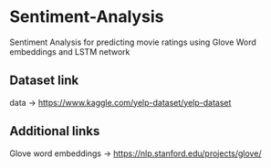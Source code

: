 # Sentiment-Analysis
Sentiment Analysis for predicting movie ratings using Glove Word embeddings and LSTM network

## Dataset link
data -> https://www.kaggle.com/yelp-dataset/yelp-dataset

## Additional links
Glove word embeddings -> https://nlp.stanford.edu/projects/glove/

